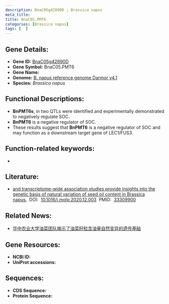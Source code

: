 ```yaml
---
description: BnaC05g42890D ; Brassica napus
meta_title:
title: BnaC05.PMT6
categories: [Brassica napus]
tags: [  ]
---
```


## Gene Details:
- **Gene ID:**	[BnaC05g42890D]()
- **Gene Symbol:** BnaC05.PMT6
- **Gene Name:** 
- **Genome:** [B. napus reference genome Darmor v4.1]()
- **Species:** *Brassica napus*

## Functional Descriptions:
   - **BnPMT6s**, in two QTLs were identified and experimentally demonstrated to negatively regulate SOC.
   - **BnPMT6** is a negative regulator of SOC.
   - These results suggest that **BnPMT6** is a negative regulator of SOC and may function as a downstream target gene of LEC1/FUS3.

## Function-related keywords:
   - [](/tags//)

## Literature:
   - [and transcriptome-wide association studies provide insights into the genetic basis of natural variation of seed oil content in Brassica napus.]( https://www.cell.com/molecular-plant/fulltext/S1674-2052(20)30434-2?_returnURL=https%3A%2F%2Flinkinghub.elsevier.com%2Fretrieve%2Fpii%2FS1674205220304342%3Fshowall%3Dtrue)&nbsp;&nbsp;DOI:&nbsp;&nbsp;[10.1016/j.molp.2020.12.003](https://www.cell.com/molecular-plant/fulltext/S1674-2052(20)30434-2?_returnURL=https%3A%2F%2Flinkinghub.elsevier.com%2Fretrieve%2Fpii%2FS1674205220304342%3Fshowall%3Dtrue)&nbsp;&nbsp;PMID:&nbsp;&nbsp;[33309900](https://pubmed.ncbi.nlm.nih.gov/33309900/)

## Related News:
   - [华中农业大学油菜团队揭示了油菜籽粒含油量自然变异的遗传基础](https://mp.weixin.qq.com/s?__biz=MzIyOTY2NDYyNQ==&mid=2247505195&idx=6&sn=ff9a868e458a3d87837a97e2d12718a1&chksm=e8bda735dfca2e238cc9070da047fbcbfd8049616ebf907f53b8b1e56a490c286727b029a982&scene=27#wechat_redirect)

## Gene Resources:
- **NCBI ID:**  [](https://www.ncbi.nlm.nih.gov/gene/?term=)
- **UniProt accessions:** [](https://www.uniprot.org/uniprotkb//entry)



## Sequences:
- **CDS Sequence:**
- **Protein Sequence:**
